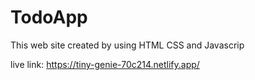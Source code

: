 # TodoApp

This web site created by using HTML CSS and Javascrip

live link: https://tiny-genie-70c214.netlify.app/

